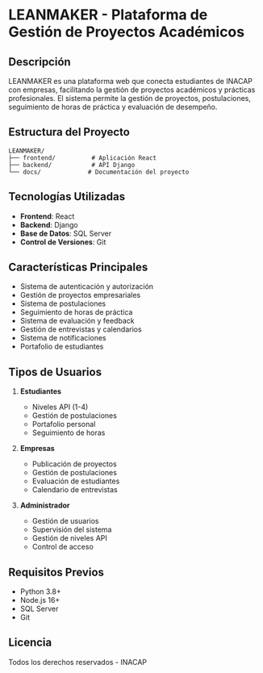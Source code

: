 # LEANMAKER - Plataforma de Gestión de Proyectos Académicos

## Descripción
LEANMAKER es una plataforma web que conecta estudiantes de INACAP con empresas, facilitando la gestión de proyectos académicos y prácticas profesionales. El sistema permite la gestión de proyectos, postulaciones, seguimiento de horas de práctica y evaluación de desempeño.

## Estructura del Proyecto
```
LEANMAKER/
├── frontend/          # Aplicación React
├── backend/           # API Django
└── docs/             # Documentación del proyecto
```

## Tecnologías Utilizadas
- **Frontend**: React
- **Backend**: Django
- **Base de Datos**: SQL Server
- **Control de Versiones**: Git

## Características Principales
- Sistema de autenticación y autorización
- Gestión de proyectos empresariales
- Sistema de postulaciones
- Seguimiento de horas de práctica
- Sistema de evaluación y feedback
- Gestión de entrevistas y calendarios
- Sistema de notificaciones
- Portafolio de estudiantes

## Tipos de Usuarios
1. **Estudiantes**
   - Niveles API (1-4)
   - Gestión de postulaciones
   - Portafolio personal
   - Seguimiento de horas

2. **Empresas**
   - Publicación de proyectos
   - Gestión de postulaciones
   - Evaluación de estudiantes
   - Calendario de entrevistas

3. **Administrador**
   - Gestión de usuarios
   - Supervisión del sistema
   - Gestión de niveles API
   - Control de acceso

## Requisitos Previos
- Python 3.8+
- Node.js 16+
- SQL Server
- Git

## Licencia
Todos los derechos reservados - INACAP 
